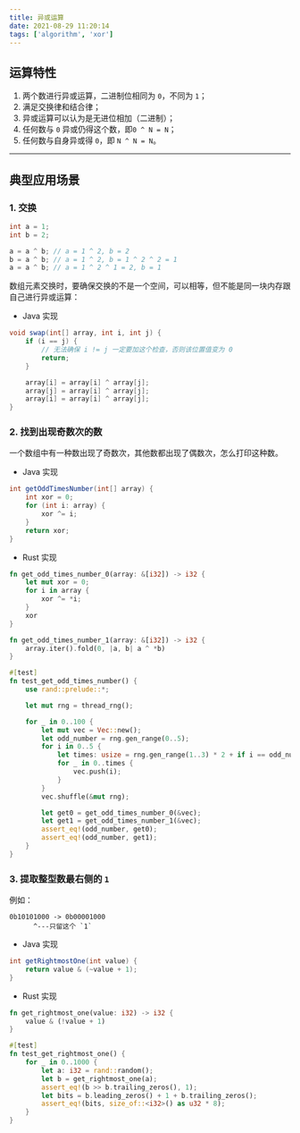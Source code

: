 ```yaml
---
title: 异或运算
date: 2021-08-29 11:20:14
tags: ['algorithm', 'xor']
---
```


## 运算特性

1. 两个数进行异或运算，二进制位相同为 `0`，不同为 `1`；
2. 满足交换律和结合律；
3. 异或运算可以认为是无进位相加（二进制）；
4. 任何数与 `0` 异或仍得这个数，即`0 ^ N = N`；
5. 任何数与自身异或得 `0`，即 `N ^ N = N`。

---

## 典型应用场景

### 1. 交换

```java
int a = 1;
int b = 2;

a = a ^ b; // a = 1 ^ 2, b = 2
b = a ^ b; // a = 1 ^ 2, b = 1 ^ 2 ^ 2 = 1
a = a ^ b; // a = 1 ^ 2 ^ 1 = 2, b = 1
```

数组元素交换时，要确保交换的不是一个空间，可以相等，但不能是同一块内存跟自己进行异或运算：

* Java 实现

```java
void swap(int[] array, int i, int j) {
    if (i == j) {
        // 无法确保 i != j 一定要加这个检查，否则该位置值变为 0
        return;
    }

    array[i] = array[i] ^ array[j];
    array[j] = array[i] ^ array[j];
    array[i] = array[i] ^ array[j];
}
```

### 2. 找到出现奇数次的数

一个数组中有一种数出现了奇数次，其他数都出现了偶数次，怎么打印这种数。

* Java 实现

```java
int getOddTimesNumber(int[] array) {
    int xor = 0;
    for (int i: array) {
        xor ^= i;
    }
    return xor;
}
```

* Rust 实现

```rust
fn get_odd_times_number_0(array: &[i32]) -> i32 {
    let mut xor = 0;
    for i in array {
        xor ^= *i;
    }
    xor
}

fn get_odd_times_number_1(array: &[i32]) -> i32 {
    array.iter().fold(0, |a, b| a ^ *b)
}

#[test]
fn test_get_odd_times_number() {
    use rand::prelude::*;

    let mut rng = thread_rng();

    for _ in 0..100 {
        let mut vec = Vec::new();
        let odd_number = rng.gen_range(0..5);
        for i in 0..5 {
            let times: usize = rng.gen_range(1..3) * 2 + if i == odd_number { 1 } else { 0 };
            for _ in 0..times {
                vec.push(i);
            }
        }
        vec.shuffle(&mut rng);

        let get0 = get_odd_times_number_0(&vec);
        let get1 = get_odd_times_number_1(&vec);
        assert_eq!(odd_number, get0);
        assert_eq!(odd_number, get1);
    }
}
```

### 3. 提取整型数最右侧的 `1`

例如：
```
0b10101000 -> 0b00001000
      ^---只留这个 `1`
```

* Java 实现

```java
int getRightmostOne(int value) {
    return value & (~value + 1);
}
```

* Rust 实现

```rust
fn get_rightmost_one(value: i32) -> i32 {
    value & (!value + 1)
}

#[test]
fn test_get_rightmost_one() {
    for _ in 0..1000 {
        let a: i32 = rand::random();
        let b = get_rightmost_one(a);
        assert_eq!(b >> b.trailing_zeros(), 1);
        let bits = b.leading_zeros() + 1 + b.trailing_zeros();
        assert_eq!(bits, size_of::<i32>() as u32 * 8);
    }
}
``` 